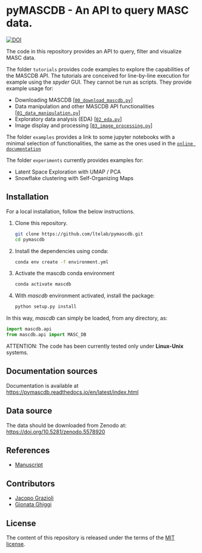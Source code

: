 # pyMASCDB - An API to query MASC data.

[![DOI](https://zenodo.org/badge/424361411.svg)](https://zenodo.org/badge/latestdoi/424361411)

The code in this repository provides an API to query, filter and visualize MASC data.

The folder `tutorials` provides code examples to explore the capabilities of the MASCDB API.
The tutorials are conceived for line-by-line execution for example using the *spyder* GUI. They cannot be run as scripts. 
They provide example usage for: 

- Downloading MASCDB [[`00_download_mascdb.py`]]
- Data manipulation and other MASCDB API functionalities [[`01_data_manipulation.py`]] 
- Exploratory data analysis (EDA) [[`02_eda.py`]] 
- Image display and processing [[`03_image_processing.py`]] 

[`00_download_mascdb.py`]: https://github.com/ltelab/pymascdb/tree/master/tutorial/00_download_mascdb.py
[`01_data_manipulation.py`]: https://github.com/ltelab/pymascdb/tree/master/tutorial/01_data_manipulation.py
[`02_eda.py`]: https://github.com/ltelab/pymascdb/tree/master/tutorial/02_eda.py
[`03_image_processing.py`]: https://github.com/ltelab/pymascdb/tree/master/tutorial/03_image_processing.py

The folder `examples` provides a link to some jupyter notebooks with a minimal selection of functionalities, the same as the ones used in the [`online documentation`]

[`online documentation`]: https://pymascdb.readthedocs.io/en/latest/examples.html

The folder `experiments` currently provides examples for:
- Latent Space Exploration with UMAP / PCA
- Snowflake clustering with Self-Organizing Maps

## Installation

For a local installation, follow the below instructions.

1. Clone this repository.
   ```sh
   git clone https://github.com/ltelab/pymascdb.git
   cd pymascdb
   ```

2. Install the dependencies using conda:
   ```sh
   conda env create -f environment.yml
   ```
3. Activate the mascdb conda environment 
   ```sh
   conda activate mascdb
   ```
   
5. With *mascdb* environment activated, install the package:
   ```sh
   python setup.py install
   ```

In this way, *mascdb* can simply be loaded, from any directory, as:
   ```python
   import mascdb.api
   from mascdb.api import MASC_DB
   ```
   
ATTENTION: The code has been currently tested only under **Linux-Unix** systems.

## Documentation sources

Documentation is available at https://pymascdb.readthedocs.io/en/latest/index.html

## Data source

The data should be downloaded from Zenodo at: https://doi.org/10.5281/zenodo.5578920

## References 

- [Manuscript](https://www.nature.com/articles/s41597-022-01269-7)

## Contributors

* [Jacopo Grazioli](https://people.epfl.ch/jacopo.grazioli) 
* [Gionata Ghiggi](https://people.epfl.ch/gionata.ghiggi)

## License

The content of this repository is released under the terms of the [MIT license](LICENSE.txt).
